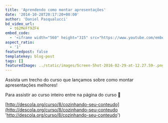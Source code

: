 ```yaml
---
title: 'Aprendendo como montar apresentações'
date: '2014-10-28T20:17:20+00:00'
author: 'Daniel Pasqualucci'
bd_video_url:
  - t62MeFf9ZF4
embed_code:
  - '<iframe width="560" height="315" src="https://www.youtube.com/embed/t62MeFf9ZF4" frameborder="0" allowfullscreen></iframe>'
aspect_ratio:
  - '1'
featuredpost: false
templatekey: blog-post
tags: []
featuredImage: ../static/images/Screen-Shot-2016-02-29-at-12.27.59-.png
---
```


Assista um trecho do curso que lançamos sobre como montar apresentações melhores!

Para assistir ao curso inteiro entre na página do curso 🙂

[http://descola.org/curso/8/cozinhando-seu-conteudo](http://descola.org/curso/8/cozinhando-seu-conteudo 'http://descola.org/curso/8/cozinhando-seu-conteudo')
